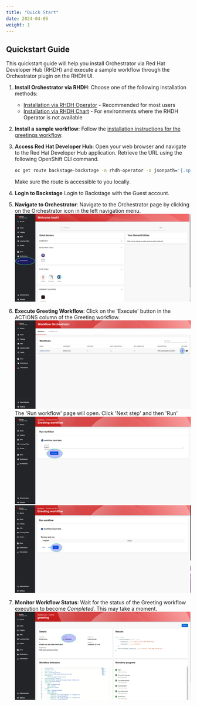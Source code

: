 ```yaml
---
title: "Quick Start"
date: 2024-04-05
weight: 1
---
```


## Quickstart Guide

This quickstart guide will help you install Orchestrator via Red Hat Developer Hub (RHDH) and execute a sample workflow through the Orchestrator plugin on the RHDH UI.

1. **Install Orchestrator via RHDH**:
   Choose one of the following installation methods:

   - [Installation via RHDH Operator](../installation/orchestrator-on-rhdh-operator/) - Recommended for most users
   - [Installation via RHDH Chart](../installation/orchestrator-on-rhdh-chart/) - For environments where the RHDH Operator is not available

2. **Install a sample workflow**:
   Follow the [installation instructions for the greetings workflow](https://github.com/rhdhorchestrator/serverless-workflows/blob/main/deploy/docs/release-1.7/greeting/README.md).

3. **Access Red Hat Developer Hub**:
   Open your web browser and navigate to the Red Hat Developer Hub application. Retrieve the URL using the following OpenShift CLI command.

   ```bash
   oc get route backstage-backstage -n rhdh-operator -o jsonpath='{.spec.host}'
   ```

   Make sure the route is accessible to you locally.

4. **Login to Backstage**
   Login to Backstage with the Guest account.

5. **Navigate to Orchestrator**:
   Navigate to the Orchestrator page by clicking on the Orchestrator icon in the left navigation menu.
   ![orchestratorIcon](./orchestratorIcon.png)

6. **Execute Greeting Workflow**:
   Click on the 'Execute' button in the ACTIONS column of the Greeting workflow.
   ![workflowsPage](./workflowsPage.png)
   The 'Run workflow' page will open. Click 'Next step' and then 'Run'
   ![executePageNext](./executePageNext.png)
   ![executePageRun](./executePageRun.png)
7. **Monitor Workflow Status**:
   Wait for the status of the Greeting workflow execution to become _Completed_. This may take a moment.
   ![workflowCompleted](./workflowCompleted.png)
